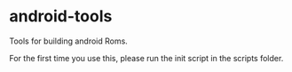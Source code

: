android-tools
=============
Tools for building android Roms.

For the first time you use this, please run the init script in the scripts folder.


